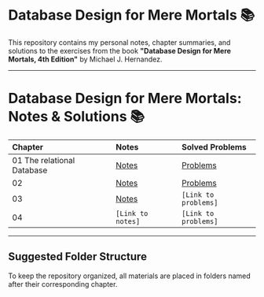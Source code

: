 # Database Design for Mere Mortals 📚

This repository contains my personal notes, chapter summaries, and solutions to the exercises from the book **"Database Design for Mere Mortals, 4th Edition"** by Michael J. Hernandez.

---

# Database Design for Mere Mortals: Notes & Solutions 📚

| Chapter | Notes | Solved Problems |
| :--- | :--- | :--- |
| 01 The relational Database | [Notes](./Chapter_01_What_Is_a_Database/notes.md) | [Problems](./Chapter_01_What_Is_a_Database/solved_problems.md) |
| 02 | [Notes](./Chapter_02_The_Relational_Model/notes.md) | [Problems](./Chapter_02_The_Relational_Model/solved_problems.md) |
| 03 | [Notes](./Chapter_03_The_Design_Process/notes.md) | `[Link to problems]` |
| 04 | `[Link to notes]` | `[Link to problems]` |

---

## Suggested Folder Structure

To keep the repository organized, all materials are placed in folders named after their corresponding chapter.
